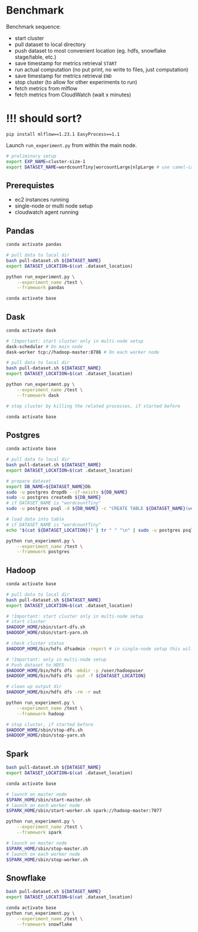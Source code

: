 # Benchmark



Benchmark sequence:

- start cluster
- pull dataset to local directory
- push dataset to most convenient location (eg. hdfs, snowflake stage/table, etc.)
- save timestamp for metrics retrieval `START`
- run actual computation (no put print, no write to files, just computation)
- save timestamp for metrics retrieval `END`
- stop cluster (to allow for other experiments to run)
- fetch metrics from mlflow
- fetch metrics from CloudWatch (wait x minutes)

# !!! should sort?

```
pip install mlflow==1.23.1 EasyProcess==1.1
```

Launch `run_experiment.py` from within the main node.

```bash
# preliminary setup
export EXP_NAME=cluster-size-1
export DATASET_NAME=wordcountTiny|worcountLarge|nlpLarge # use camel-case naming
```

## Prerequistes

- ec2 instances running
- single-node or multi node setup
- cloudwatch agent running

## Pandas

```bash
conda activate pandas

# pull data to local dir
bash pull-dataset.sh ${DATASET_NAME}
export DATASET_LOCATION=$(cat .dataset_location)

python run_experiment.py \
    --experiment_name /test \
    --framework pandas

conda activate base
```

## Dask

```bash
conda activate dask

# !Important: start cluster only in multi-node setup
dask-scheduler # On main node
dask-worker tcp://hadoop-master:8786 # On each worker node

# pull data to local dir
bash pull-dataset.sh ${DATASET_NAME}
export DATASET_LOCATION=$(cat .dataset_location)

python run_experiment.py \
    --experiment_name /test \
    --framework dask

# stop cluster by killing the related processes, if started before

conda activate base
```

## Postgres

```bash
conda activate base

# pull data to local dir
bash pull-dataset.sh ${DATASET_NAME}
export DATASET_LOCATION=$(cat .dataset_location)

# prepare dataset
export DB_NAME=${DATASET_NAME}Db
sudo -u postgres dropdb --if-exists ${DB_NAME}
sudo -u postgres createdb ${DB_NAME}
# if DATASET_NAME is "wordcountTiny"
sudo -u postgres psql -d ${DB_NAME} -c "CREATE TABLE ${DATASET_NAME}(word TEXT);"

# load data into table
# if DATASET_NAME is "wordcountTiny"
echo "$(cat ${DATASET_LOCATION})" | tr " " "\n" | sudo -u postgres psql -d ${DB_NAME} -c "COPY ${DATASET_NAME} FROM stdin (delimiter ' ');"

python run_experiment.py \
    --experiment_name /test \
    --framework postgres
```

## Hadoop

```bash
conda activate base

# pull data to local dir
bash pull-dataset.sh ${DATASET_NAME}
export DATASET_LOCATION=$(cat .dataset_location)

# !Important: start cluster only in multi-node setup
# start cluster
$HADOOP_HOME/sbin/start-dfs.sh
$HADOOP_HOME/sbin/start-yarn.sh

# check cluster status
$HADOOP_HOME/bin/hdfs dfsadmin -report # in single-node setup this will ouput "The fs class is: org.apache.hadoop.fs.LocalFileSystem"

# !Important: only in multi-node setup
# Push dataset to HDFS
$HADOOP_HOME/bin/hdfs dfs -mkdir -p /user/hadoopuser
$HADOOP_HOME/bin/hdfs dfs -put -f ${DATASET_LOCATION}

# clean up output dir
$HADOOP_HOME/bin/hdfs dfs -rm -r out

python run_experiment.py \
    --experiment_name /test \
    --framework hadoop

# stop cluster, if started before
$HADOOP_HOME/sbin/stop-dfs.sh
$HADOOP_HOME/sbin/stop-yarn.sh
```

## Spark

```bash
bash pull-dataset.sh ${DATASET_NAME}
export DATASET_LOCATION=$(cat .dataset_location)

conda activate base

# launch on master node
$SPARK_HOME/sbin/start-master.sh
# launch on each worker node
$SPARK_HOME/sbin/start-worker.sh spark://hadoop-master:7077

python run_experiment.py \
    --experiment_name /test \
    --framework spark

# launch on master node
$SPARK_HOME/sbin/stop-master.sh
# launch on each worker node
$SPARK_HOME/sbin/stop-worker.sh
```

## Snowflake

```bash
bash pull-dataset.sh ${DATASET_NAME}
export DATASET_LOCATION=$(cat .dataset_location)

conda activate base
python run_experiment.py \
    --experiment_name /test \
    --framework snowflake
```